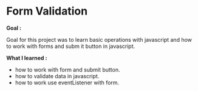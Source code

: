 # Form Validation 

**Goal :**

Goal for this project was to learn basic operations with javascript and how to work with forms and subm it button in javascript. 

**What I learned :** 
- how to work with form and submit button. 
- how to validate data in javascript.
- how to work use eventListener with form.

